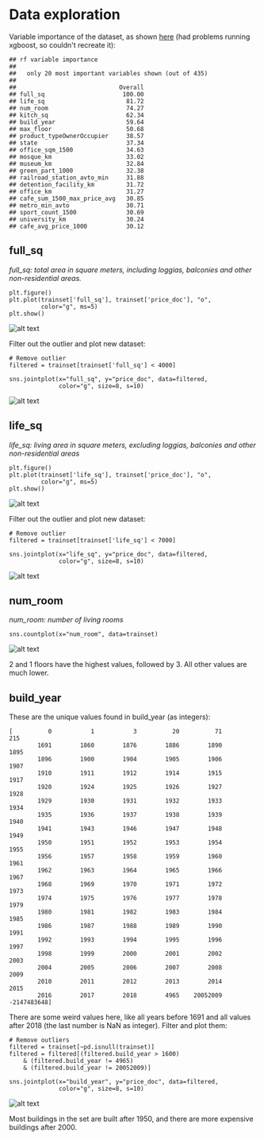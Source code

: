 # Data exploration

Variable importance of the dataset, as shown [here](https://www.kaggle.io/svf/1146201/177cd62d6ec42abfe3d9b2740cbe5632/__results__.html#importance) (had problems running xgboost, so couldn't recreate it):

```
## rf variable importance
## 
##   only 20 most important variables shown (out of 435)
## 
##                             Overall
## full_sq                      100.00
## life_sq                       81.72
## num_room                      74.27
## kitch_sq                      62.34
## build_year                    59.64
## max_floor                     50.68
## product_typeOwnerOccupier     38.57
## state                         37.34
## office_sqm_1500               34.63
## mosque_km                     33.02
## museum_km                     32.84
## green_part_1000               32.38
## railroad_station_avto_min     31.88
## detention_facility_km         31.72
## office_km                     31.27
## cafe_sum_1500_max_price_avg   30.85
## metro_min_avto                30.71
## sport_count_1500              30.69
## university_km                 30.24
## cafe_avg_price_1000           30.12
```

## full_sq

_full_sq: total area in square meters, including loggias, balconies and other non-residential areas._

```
plt.figure()
plt.plot(trainset['full_sq'], trainset['price_doc'], "o",
         color="g", ms=5)
plt.show()
```

![alt text](full_sq_all.png "full_sq with outlier")

Filter out the outlier and plot new dataset:

```
# Remove outlier
filtered = trainset[trainset['full_sq'] < 4000]

sns.jointplot(x="full_sq", y="price_doc", data=filtered,
              color="g", size=8, s=10)
```

![alt text](full_sq_filtered.png "full_sq without outlier")

## life_sq

_life_sq: living area in square meters, excluding loggias, balconies and other non-residential areas_

```
plt.figure()
plt.plot(trainset['life_sq'], trainset['price_doc'], "o",
         color="g", ms=5)
plt.show()
```

![alt text](life_sq_all.png "life_sq with outlier")

Filter out the outlier and plot new dataset:

```
# Remove outlier
filtered = trainset[trainset['life_sq'] < 7000]

sns.jointplot(x="life_sq", y="price_doc", data=filtered,
              color="g", size=8, s=10)
```

![alt text](life_sq_filtered.png "life_sq without outlier")

## num_room

_num_room: number of living rooms_

```
sns.countplot(x="num_room", data=trainset)
```

![alt text](num_room.png "num_room")

2 and 1 floors have the highest values, followed by 3. All other values are much lower.

## build_year

These are the unique values found in build_year (as integers):

```
[          0           1           3          20          71         215
        1691        1860        1876        1886        1890        1895
        1896        1900        1904        1905        1906        1907
        1910        1911        1912        1914        1915        1917
        1920        1924        1925        1926        1927        1928
        1929        1930        1931        1932        1933        1934
        1935        1936        1937        1938        1939        1940
        1941        1943        1946        1947        1948        1949
        1950        1951        1952        1953        1954        1955
        1956        1957        1958        1959        1960        1961
        1962        1963        1964        1965        1966        1967
        1968        1969        1970        1971        1972        1973
        1974        1975        1976        1977        1978        1979
        1980        1981        1982        1983        1984        1985
        1986        1987        1988        1989        1990        1991
        1992        1993        1994        1995        1996        1997
        1998        1999        2000        2001        2002        2003
        2004        2005        2006        2007        2008        2009
        2010        2011        2012        2013        2014        2015
        2016        2017        2018        4965    20052009 -2147483648]
```

There are some weird values here, like all years before 1691 and all values after 2018 (the last number is NaN as integer). Filter and plot them:

```
# Remove outliers
filtered = trainset[~pd.isnull(trainset)]
filtered = filtered[(filtered.build_year > 1600)
    & (filtered.build_year != 4965)
    & (filtered.build_year != 20052009)]

sns.jointplot(x="build_year", y="price_doc", data=filtered,
              color="g", size=8, s=10)
```

![alt text](build_year.png "build_year without outliers")

Most buildings in the set are built after 1950, and there are more expensive buildings after 2000.